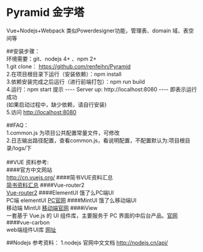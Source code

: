 Pyramid 金字塔
===
Vue+Nodejs+Webpack  类似Powerdesigner功能，管理表、domain 域、表空间等


##安装步骤：
<br/>
环境需要：git、nodejs 4+ 、npm 2+
<br/>
1.git clone： https://github.com/renfeihn/Pyramid
<br/>
2.在项目根目录下运行（安装依赖）：npm install
<br/>
3.依赖安装完成之后运行（进行前端打包）：npm run build
<br/>
4.运行：npm start  提示 ---- Server up: http://localhost:8080 ---- 即表示运行成功
<br/>
(如果启动过程中，缺少依赖，请自行安装)
<br/>
5.访问 [http://localhost:8080](http://localhost:8080)

##FAQ：
<br/>
1.common.js 为项目公共配置常量文件，可修改
<br/>
2.日志输出路径配置，查看common.js，看说明配置，不配置默认为:项目根目录/logs/下
<br/><br/>
##VUE 资料参考:
<br/>
####官方中文网站
<br/>
http://cn.vuejs.org/
####简书VUE资料汇总
<br/>
[简书资料汇总](http://www.jianshu.com/p/afd8e1db7d9b)
####Vue-router2
<br/>
[Vue-router2](http://router.vuejs.org/zh-cn/index.html)
####ElementUI 饿了么PC端UI
<br/>
PC端 elementUI  [PC官网](http://element.eleme.io)
####MintUI 饿了么移动端UI
<br/>
移动端 MintUI [移动端官网](http://mint-ui.github.io)
####iView 
<br/>
一套基于 Vue.js 的 UI 组件库，主要服务于 PC 界面的中后台产品。[官网](https://www.iviewui.com/components/layout)
####vue-carbon
<br/>
web端组件UI库  [网址](https://myronliu347.github.io/vue-carbon)

##Nodejs 参考资料：
1.nodejs 官网中文文档 http://nodejs.cn/api/


